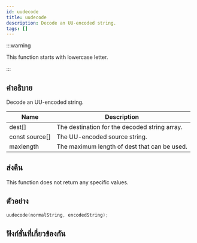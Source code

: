 ```yaml
---
id: uudecode
title: uudecode
description: Decode an UU-encoded string.
tags: []
---
```


:::warning

This function starts with lowercase letter.

:::

## คำอธิบาย

Decode an UU-encoded string.

| Name           | Description                                   |
| -------------- | --------------------------------------------- |
| dest[]         | The destination for the decoded string array. |
| const source[] | The UU-encoded source string.                 |
| maxlength      | The maximum length of dest that can be used.  |

## ส่งคืน

This function does not return any specific values.

## ตัวอย่าง

```c
uudecode(normalString, encodedString);
```

## ฟังก์ชั่นที่เกี่ยวข้องกัน

